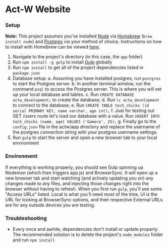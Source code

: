 # Act-W Website

### Setup
**Note:** This project assumes you've installed [Node](https://nodejs.org/en/) via [Homebrew](http://brew.sh/) (`brew install node`) and [Postgres](http://www.postgresql.org/) via your method of choice. Instructions on how to install with Homebrew can be viewed [here](https://www.learnhowtoprogram.com/lessons/installing-postgres).

1. Navigate to the project's directory (in this case, the `app` folder)
2. Run `npm install -g gulp` to install [Gulp](http://gulpjs.com/) globally
3. Run `npm install` to get all of the project dependencies listed in `package.json`
4. Database setup:
  a. Assuming you have installed postgres, run `postgres` to start the Postgres server.
  b. In another terminal window, run the command `psql` to access the Postgres server. This is where you will set up your local database and tables.
  c. Run `CREATE DATABASE actw_development;` to create the database;
  d. Run `\c actw_development` to connect to the database;
  e. Run `CREATE TABLE tech_chicks (id serial PRIMARY KEY, name varchar, age int);`
  f. Just for testing out GET /users route let's load our database with a value. Run `INSERT INTO tech_chicks (name, age) VALUES ('Gamora', 25);`
  g. Finally go to the `config.json` file in the actw/app directory and replace the username of the postgres connection string with your postgres username settings.
4. Run `gulp` to start the server and open a new browser tab to your local environment

### Environment
If everything is working properly, you should see Gulp spinning up Nodemon (which then triggers app.js) and BrowserSync. It will open up a new browser tab and start watching (and actively updating you on) any changes made to any files, and injecting those changes right into the browser without having to refresh. When you first run `gulp`, you'll see some "Access URLs" listed. Local is what you'll need most of the time, UI is the URL for looking at BrowserSync options, and their respective External URLs are for any outside devices you are testing.

### Troubleshooting
- Every once and awhile, dependencies don't install or update properly. The recommended solution is to delete the project's `node_modules` folder and run `npm install`

